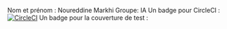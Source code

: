 Nom et prénom : Noureddine Markhi 
Groupe: IA
Un badge pour CircleCI : [![CircleCI](https://circleci.com/gh/NoureddineMarkhi/ceri-m1-techniques-de-test.svg?style=shield)](https://circleci.com/gh/NoureddineMarkhi/ceri-m1-techniques-de-test)
Un badge pour la couverture de test : 